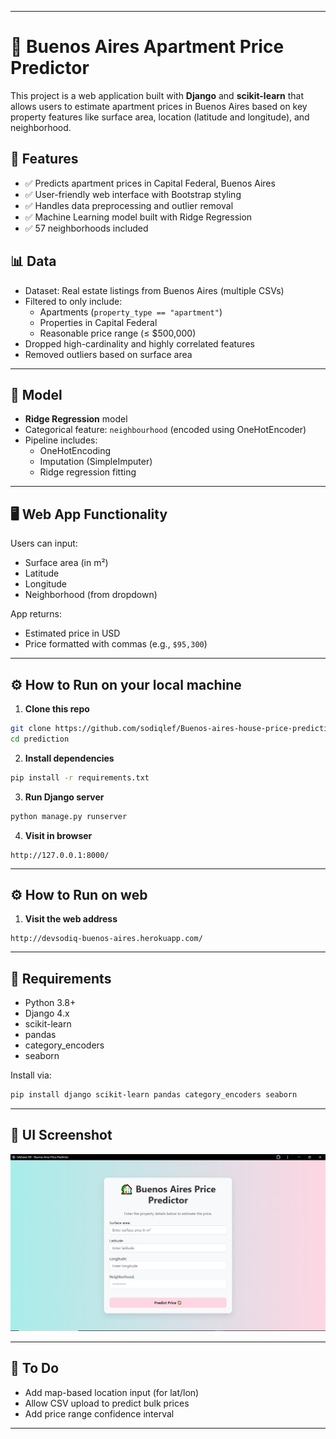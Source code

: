 
---

# 🏡 Buenos Aires Apartment Price Predictor

This project is a web application built with **Django** and **scikit-learn** that allows users to estimate apartment prices in Buenos Aires based on key property features like surface area, location (latitude and longitude), and neighborhood.

## 🚀 Features

- ✅ Predicts apartment prices in Capital Federal, Buenos Aires
- ✅ User-friendly web interface with Bootstrap styling
- ✅ Handles data preprocessing and outlier removal
- ✅ Machine Learning model built with Ridge Regression
- ✅ 57 neighborhoods included



## 📊 Data

- Dataset: Real estate listings from Buenos Aires (multiple CSVs)
- Filtered to only include:
  - Apartments (`property_type == "apartment"`)
  - Properties in Capital Federal
  - Reasonable price range (≤ $500,000)
- Dropped high-cardinality and highly correlated features
- Removed outliers based on surface area

---

## 🧠 Model

- **Ridge Regression** model
- Categorical feature: `neighbourhood` (encoded using OneHotEncoder)
- Pipeline includes:
  - OneHotEncoding
  - Imputation (SimpleImputer)
  - Ridge regression fitting

---

## 🖥️ Web App Functionality

Users can input:
- Surface area (in m²)
- Latitude
- Longitude
- Neighborhood (from dropdown)

App returns:
- Estimated price in USD
- Price formatted with commas (e.g., `$95,300`)

---

## ⚙️ How to Run on your local machine

1. **Clone this repo**
```bash
git clone https://github.com/sodiqlef/Buenos-aires-house-price-prediction.git
cd prediction
```

2. **Install dependencies**
```bash
pip install -r requirements.txt
```

3. **Run Django server**
```bash
python manage.py runserver
```

4. **Visit in browser**
```
http://127.0.0.1:8000/
```

---

## ⚙️ How to Run on web

1. **Visit the web address**
```
http://devsodiq-buenos-aires.herokuapp.com/
```

---

## 🧾 Requirements

- Python 3.8+
- Django 4.x
- scikit-learn
- pandas
- category_encoders
- seaborn 

Install via:

```bash
pip install django scikit-learn pandas category_encoders seaborn
```

---

## 📸 UI Screenshot

![App Screenshot](screenshot.png)

---

## 📌 To Do

- Add map-based location input (for lat/lon)
- Allow CSV upload to predict bulk prices
- Add price range confidence interval

---



